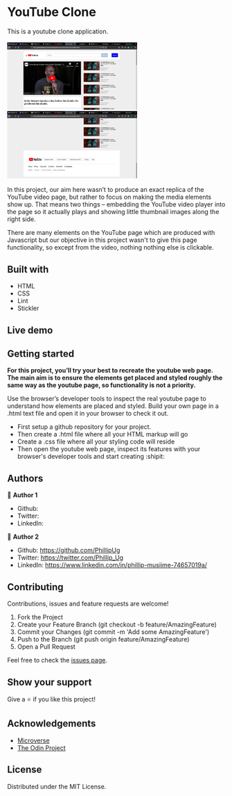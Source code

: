 # YouTube Clone
This is a youtube clone application.
<br>
<br>
<img src="assets/screen.jpg" width="300">
<img src="assets/screen2.jpg" width="300">

In this project, our aim here wasn’t to produce an exact replica of the YouTube video page, but rather to focus on making the media elements show up. That means two things – embedding the YouTube video player into the page so it actually plays and showing little thumbnail images along the right side.

There are many elements on the YouTube page which are produced with Javascript but our objective in this project wasn't to give this page functionality, so except from the video, nothing nothing else is clickable.

## Built with
  * HTML
  * CSS
  * Lint
  * Stickler

## Live demo

## Getting started
**For this project, you’ll try your best to recreate the youtube web page. The main aim is to ensure the elements get placed and styled roughly the same way as the youtube page, so functionality is not a priority.**

Use the browser’s developer tools to inspect the real youtube page to understand how elements are placed and styled. 
Build your own page in a .html text file and open it in your browser to check it out.
  - First setup a github repository for your project.
  - Then create a .html file where all your HTML markup will go
  - Create a .css file where all your styling code will reside
  - Then open the youtube web page, inspect its features with your browser's developer tools and start creating  :shipit:

## Authors
 :bust_in_silhouette: **Author 1**
 * Github: 
 * Twitter:
 * LinkedIn:
 
 :bust_in_silhouette: **Author 2**
 * Github: https://github.com/PhillipUg
 * Twitter: https://twitter.com/Phillip_Ug
 * LinkedIn: https://www.linkedin.com/in/phillip-musiime-74657019a/

## Contributing
Contributions, issues and feature requests are welcome!

   1. Fork the Project
   2. Create your Feature Branch (git checkout -b feature/AmazingFeature)
   3. Commit your Changes (git commit -m 'Add some AmazingFeature')
   4. Push to the Branch (git push origin feature/AmazingFeature)
   5. Open a Pull Request

Feel free to check the [issues page](https://github.com/teekaytech/youtube-clone/issues).

## Show your support
Give a :star: if you like this project!

## Acknowledgements
  * [Microverse](https://www.microverse.org/)
  * [The Odin Project](https://www.theodinproject.com/courses/html5-and-css3/lessons/embedding-images-and-video#introduction)

## License
 Distributed under the MIT License.
